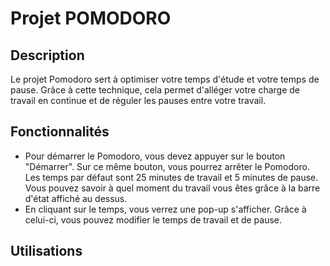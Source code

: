 # Projet POMODORO

## Description
  Le projet Pomodoro sert à optimiser votre temps d'étude et votre temps de pause. Grâce à cette technique, cela permet d'alléger votre charge de travail en continue et de réguler les pauses entre votre travail.

## Fonctionnalités
- Pour démarrer le Pomodoro, vous devez appuyer sur le bouton "Démarrer". Sur ce même bouton, vous pourrez arrêter le Pomodoro. Les temps par défaut sont 25 minutes de travail et 5 minutes de pause. 
Vous pouvez savoir à quel moment du travail vous êtes grâce à la barre d'état affiché au dessus. 
- En cliquant sur le temps, vous verrez une pop-up s'afficher. Grâce à celui-ci, vous pouvez modifier le temps de travail et de pause.

## Utilisations
